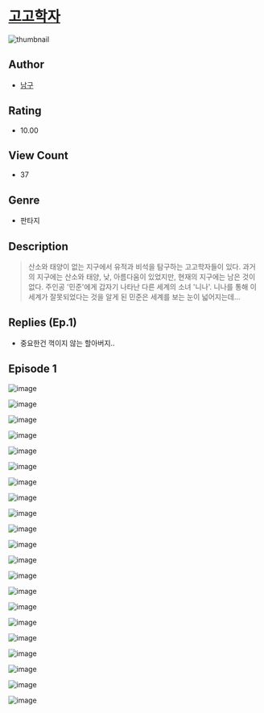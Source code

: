 # [고고학자](https://comic.naver.com/challenge/list?titleId=811196)
![thumbnail](https://image-comic.pstatic.net/user_contents_data/challenge_comic/2023/05/25/367107/upload_3618469905742180401_480x623.jpeg)

## Author
- [남구](https://comic.naver.com/artistTitle?id=367107)

## Rating
- 10.00

## View Count
- 37

## Genre
- 판타지

## Description
> 산소와 태양이 없는 지구에서 유적과 비석을 탐구하는 고고학자들이 있다. 과거의 지구에는 산소와 태양, 낮, 아름다움이 있었지만, 현재의 지구에는 남은 것이 없다. 주인공 '민준'에게 갑자기 나타난 다른 세계의 소녀 '니나'. 니나를 통해 이 세계가 잘못되었다는 것을 알게 된 민준은 세계를 보는 눈이 넓어지는데...

## Replies (Ep.1)
- 중요한건 꺽이지 않는 할아버지..

## Episode 1
![image](https://image-comic.pstatic.net/user_contents_data/challenge_comic/2023/05/25/367107/upload_4136105879721304678.jpeg)

![image](https://image-comic.pstatic.net/user_contents_data/challenge_comic/2023/05/25/367107/upload_7018075385442416951.jpeg)

![image](https://image-comic.pstatic.net/user_contents_data/challenge_comic/2023/05/25/367107/upload_4050203059273479989.jpeg)

![image](https://image-comic.pstatic.net/user_contents_data/challenge_comic/2023/05/25/367107/upload_7004281805916496230.jpeg)

![image](https://image-comic.pstatic.net/user_contents_data/challenge_comic/2023/05/25/367107/upload_7293123523348279858.jpeg)

![image](https://image-comic.pstatic.net/user_contents_data/challenge_comic/2023/05/25/367107/upload_3558745735617131056.jpeg)

![image](https://image-comic.pstatic.net/user_contents_data/challenge_comic/2023/05/25/367107/upload_3474020462695298615.jpeg)

![image](https://image-comic.pstatic.net/user_contents_data/challenge_comic/2023/05/25/367107/upload_7233170448559191650.jpeg)

![image](https://image-comic.pstatic.net/user_contents_data/challenge_comic/2023/05/25/367107/upload_7220788856825591348.jpeg)

![image](https://image-comic.pstatic.net/user_contents_data/challenge_comic/2023/05/25/367107/upload_7220172044428861752.jpeg)

![image](https://image-comic.pstatic.net/user_contents_data/challenge_comic/2023/05/25/367107/upload_7017507852829090101.jpeg)

![image](https://image-comic.pstatic.net/user_contents_data/challenge_comic/2023/05/25/367107/upload_3689346611510731876.jpeg)

![image](https://image-comic.pstatic.net/user_contents_data/challenge_comic/2023/05/25/367107/upload_3978428031117374512.jpeg)

![image](https://image-comic.pstatic.net/user_contents_data/challenge_comic/2023/05/25/367107/upload_7161678003618265143.jpeg)

![image](https://image-comic.pstatic.net/user_contents_data/challenge_comic/2023/05/25/367107/upload_7305462247196932149.jpeg)

![image](https://image-comic.pstatic.net/user_contents_data/challenge_comic/2023/05/25/367107/upload_7292232017103708976.jpeg)

![image](https://image-comic.pstatic.net/user_contents_data/challenge_comic/2023/05/25/367107/upload_3832899056479384374.jpeg)

![image](https://image-comic.pstatic.net/user_contents_data/challenge_comic/2023/05/25/367107/upload_7017560827707613491.jpeg)

![image](https://image-comic.pstatic.net/user_contents_data/challenge_comic/2023/05/25/367107/upload_3760612763298443313.jpeg)

![image](https://image-comic.pstatic.net/user_contents_data/challenge_comic/2023/05/25/367107/upload_3702912385870345520.jpeg)

![image](https://image-comic.pstatic.net/user_contents_data/challenge_comic/2023/05/25/367107/upload_3847261981249201762.jpeg)
